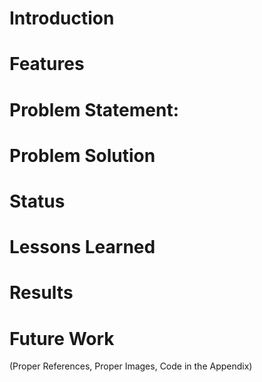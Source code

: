 # Introduction

# Features 

# Problem Statement:


# Problem Solution 

# Status

# Lessons Learned

# Results 

# Future Work 

(Proper References, Proper Images, Code in the Appendix)
